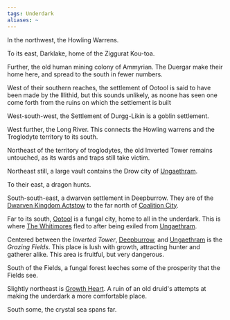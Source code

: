 ```yaml
---
tags: Underdark
aliases: ~
---
```


In the northwest, the Howling Warrens.

To its east, Darklake, home of the Ziggurat Kou-toa.

Further, the old human mining colony of Ammyrian. The Duergar make their home here, and spread to the south in fewer numbers.

West of their southern reaches, the settlement of Ootool is said to have been made by the Illithid, but this sounds unlikely, as noone has seen one come forth from the ruins on which the settlement is built

West-south-west, the Settlement of Durgg-Likin is a goblin settlement.

West further, the Long River. This connects the Howling warrens and the Troglodyte territory to its south.

Northeast of the territory of troglodytes, the old Inverted Tower remains untouched, as its wards and traps still take victim.

Northeast still, a large vault contains the Drow city of [Ungaethram](Ungaethram.md). 

To their east, a dragon hunts.

South-south-east, a dwarven settlement in Deepburrow. They are of the [Dwarven Kingdom Actstow](..\..\Alaturmen\About%20People\Non-Nation%20Entities\Dwarven%20Kingdoms\Dwarven%20Kingdom%20Actstow.md) to the far north of [Coalition City](..\..\Alaturmen\About%20People\Non-Nation%20Entities\Coalition%20City\Coalition%20City.md).

Far to its south, [Ootool](Ootool.md) is a fungal city, home to all in the underdark. This is where [The Whitimores](..\Groups\The%20Whitimores.md) fled to after being exiled from [Ungaethram](Ungaethram.md).

Centered between the *Inverted Tower*, [Deepburrow](Deepburrow.md), and [Ungaethram](Ungaethram.md) is the *Grazing Fields*. This place is lush with growth, attracting hunter and gatherer alike. This area is fruitful, but very dangerous.

South of the Fields, a fungal forest leeches some of the prosperity that the Fields see.

Slightly northeast is [Growth Heart](Growth%20Heart.md). A ruin of an old druid's attempts at making the underdark a more comfortable place.

South some, the crystal sea spans far.
